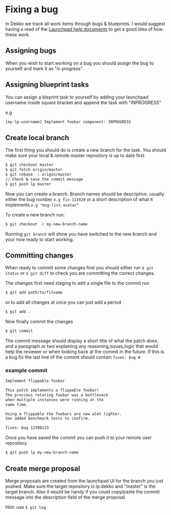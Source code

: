 # Fixing a bug

In Dekko we track all work items through bugs & blueprints. I would suggest having a read of the [Launchpad help documents](https://help.launchpad.net) to get a good idea of how these work.

## Assigning bugs

When you wish to start working on a bug you should assign the bug to yourself and mark it as "in progress".

## Assigning blueprint tasks

You can assign a bleprint task to yourself by adding your launchpad username inside square bracket and append the task with "INPROGRESS"

e.g
```bash
[my-lp-username] Implement foobar component: INPROGRESS
```
## Create local branch
The first thing you should do is create a new branch for the task. You should make sure your local & remote master repository is up to date first

```bash
$ git checkout master
$ git fetch origin/master
$ git rebase -i origin/master
// Check & save the commit message
$ git push lp master
```

Now you can create a branch. Branch names should be descriptive, usually either the bug number ```e.g fix-111920``` or a short description of what it implements ```e.g "msg-list-avatar"```

To create a new branch run:

```bash
$ git checkout -b my-new-branch-name
```
Running ```git branch``` will show you have switched to the new branch and your now ready to start working.

## Committing changes

When ready to commit some changes first you should either run `$ git status` or `$ git diff` to check you are committing the correct changes.

The changes first need staging to add a single file to the commit run

```bash
$ git add path/to/filname
```
or to add all changes at once you can just add a period

```bash
$ git add .
```

Now finally commit the changes

```bash
$ git commit
```

The commit message should display a short title of what the patch does, and a paragraph or two explaining any reasoning,issues,logic that would help the reviewer or when looking back at the commit in the future. If this is a bug fix the last line of the commit should contain ```fixes: bug #```

### example commit

```bash
Implement flippable foobar

This patch implements a flippable foobar! 
The previous rotating foobar was a bottleneck 
when multiple instances were running at the 
same time.

Using a flippable the foobars are now alot lighter.
See added benchmark tests to confirm.

fixes: bug 12398123
```

Once you have saved the commit you can push it to your remote user repository.

```bash
$ git push lp my-new-branch-name
```
## Create merge proposal

Merge proposals are created from the launchpad UI for the branch you just pushed. Make sure the target repository is lp:dekko and "master" is the target branch. Also it would be handy if you could copy/paste the commit message into the description field of the merge proposal.

Hint: use ```$ git log```

